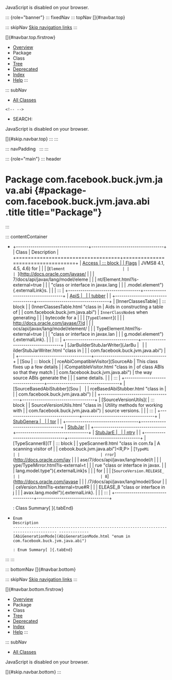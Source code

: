 <div>

JavaScript is disabled on your browser.

</div>

::: {role="banner"}
::: fixedNav
::: topNav
[]{#navbar.top}

::: skipNav
[Skip navigation links](#skip.navbar.top "Skip navigation links")
:::

[]{#navbar.top.firstrow}

-   [Overview](../../../../../../index.html)
-   Package
-   Class
-   [Tree](package-tree.html)
-   [Deprecated](../../../../../../deprecated-list.html)
-   [Index](../../../../../../index-all.html)
-   [Help](../../../../../../help-doc.html)
:::

::: subNav
-   [All Classes](../../../../../../allclasses.html)

```{=html}
<!-- -->
```
-   SEARCH:

<div>

<div>

JavaScript is disabled on your browser.

</div>

</div>

[]{#skip.navbar.top}
:::
:::

::: navPadding
 
:::
:::

::: {role="main"}
::: header
# Package com.facebook.buck.jvm.java.abi {#package-com.facebook.buck.jvm.java.abi .title title="Package"}
:::

::: contentContainer
-   +-----------------------------------+-----------------------------------+
    | Class                             | Description                       |
    +===================================+===================================+
    | [Access                           | ::: block                         |
    | Flags](AccessFlags.html "class in | Computes the access flags (see    |
    |  com.facebook.buck.jvm.java.abi") | JVMS8 4.1, 4.5, 4.6) for          |
    |                                   | [`Element                         |
    |                                   | `](http://docs.oracle.com/javase/ |
    |                                   | 7/docs/api/javax/lang/model/eleme |
    |                                   | nt/Element.html?is-external=true  |
    |                                   | "class or interface in javax.lang |
    |                                   | .model.element"){.externalLink}s. |
    |                                   | :::                               |
    +-----------------------------------+-----------------------------------+
    | [ApiS                             |                                   |
    | tubber](ApiStubber.html "class in |                                   |
    |  com.facebook.buck.jvm.java.abi") |                                   |
    +-----------------------------------+-----------------------------------+
    | [InnerClassesTable]               | ::: block                         |
    | (InnerClassesTable.html "class in | Aids in constructing a table of   |
    |  com.facebook.buck.jvm.java.abi") | `InnerClassNode`s when generating |
    |                                   | bytecode for a                    |
    |                                   | [`TypeElement`](                  |
    |                                   | http://docs.oracle.com/javase/7/d |
    |                                   | ocs/api/javax/lang/model/element/ |
    |                                   | TypeElement.html?is-external=true |
    |                                   |  "class or interface in javax.lan |
    |                                   | g.model.element"){.externalLink}. |
    |                                   | :::                               |
    +-----------------------------------+-----------------------------------+
    | [JarBuilderStubJarWriter](JarBu   |                                   |
    | ilderStubJarWriter.html "class in |                                   |
    |  com.facebook.buck.jvm.java.abi") |                                   |
    +-----------------------------------+-----------------------------------+
    | [Sou                              | ::: block                         |
    | rceAbiCompatibleVisitor](SourceAb | This class fixes up a few details |
    | iCompatibleVisitor.html "class in | of class ABIs so that they match  |
    |  com.facebook.buck.jvm.java.abi") | the way source ABIs generate the  |
    |                                   | same details.                     |
    |                                   | :::                               |
    +-----------------------------------+-----------------------------------+
    | [SourceBasedAbiStubber](Sou       |                                   |
    | rceBasedAbiStubber.html "class in |                                   |
    |  com.facebook.buck.jvm.java.abi") |                                   |
    +-----------------------------------+-----------------------------------+
    | [SourceVersionUtils](             | ::: block                         |
    | SourceVersionUtils.html "class in | Utility methods for working with  |
    |  com.facebook.buck.jvm.java.abi") | source versions.                  |
    |                                   | :::                               |
    +-----------------------------------+-----------------------------------+
    | [StubGenera                       |                                   |
    | tor](StubGenerator.html "class in |                                   |
    |  com.facebook.buck.jvm.java.abi") |                                   |
    +-----------------------------------+-----------------------------------+
    | [StubJar](StubJar.html "class in  |                                   |
    |  com.facebook.buck.jvm.java.abi") |                                   |
    +-----------------------------------+-----------------------------------+
    | [StubJarE                         |                                   |
    | ntry](StubJarEntry.html "class in |                                   |
    |  com.facebook.buck.jvm.java.abi") |                                   |
    +-----------------------------------+-----------------------------------+
    | [TypeScanner8](T                  | ::: block                         |
    | ypeScanner8.html "class in com.fa | A scanning visitor of             |
    | cebook.buck.jvm.java.abi")\<R,​P\> | [`TypeMi                          |
    |                                   | rror`](http://docs.oracle.com/jav |
    |                                   | ase/7/docs/api/javax/lang/model/t |
    |                                   | ype/TypeMirror.html?is-external=t |
    |                                   | rue "class or interface in javax. |
    |                                   | lang.model.type"){.externalLink}s |
    |                                   | for                               |
    |                                   | [`SourceVersion.RELEASE_          |
    |                                   | 8`](http://docs.oracle.com/javase |
    |                                   | /7/docs/api/javax/lang/model/Sour |
    |                                   | ceVersion.html?is-external=true#R |
    |                                   | ELEASE_8 "class or interface in j |
    |                                   | avax.lang.model"){.externalLink}. |
    |                                   | :::                               |
    +-----------------------------------+-----------------------------------+

    : Class Summary[ ]{.tabEnd}

-   
      Enum                                                                                   Description
      -------------------------------------------------------------------------------------- -------------
      [AbiGenerationMode](AbiGenerationMode.html "enum in com.facebook.buck.jvm.java.abi")    

      : Enum Summary[ ]{.tabEnd}
:::
:::

::: bottomNav
[]{#navbar.bottom}

::: skipNav
[Skip navigation links](#skip.navbar.bottom "Skip navigation links")
:::

[]{#navbar.bottom.firstrow}

-   [Overview](../../../../../../index.html)
-   Package
-   Class
-   [Tree](package-tree.html)
-   [Deprecated](../../../../../../deprecated-list.html)
-   [Index](../../../../../../index-all.html)
-   [Help](../../../../../../help-doc.html)
:::

::: subNav
-   [All Classes](../../../../../../allclasses.html)

<div>

<div>

JavaScript is disabled on your browser.

</div>

</div>

[]{#skip.navbar.bottom}
:::
